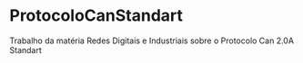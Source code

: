 # ProtocoloCanStandart
Trabalho da matéria Redes Digitais e Industriais sobre o Protocolo Can 2.0A Standart
